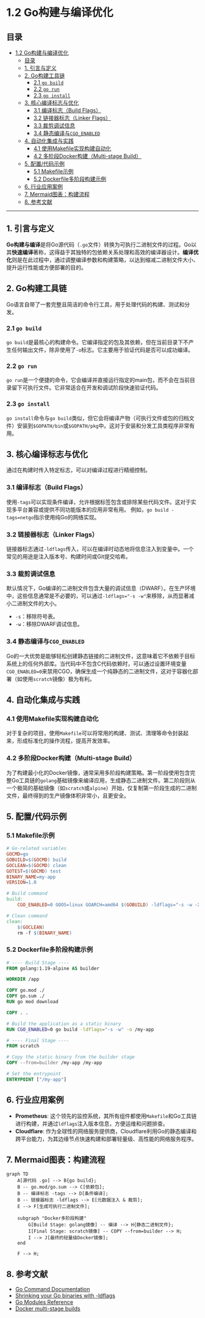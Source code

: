 # 1.2 Go构建与编译优化

## 目录

- [1.2 Go构建与编译优化](#12-go构建与编译优化)
  - [目录](#目录)
  - [1. 引言与定义](#1-引言与定义)
  - [2. Go构建工具链](#2-go构建工具链)
    - [2.1 `go build`](#21-go-build)
    - [2.2 `go run`](#22-go-run)
    - [2.3 `go install`](#23-go-install)
  - [3. 核心编译标志与优化](#3-核心编译标志与优化)
    - [3.1 编译标志（Build Flags）](#31-编译标志build-flags)
    - [3.2 链接器标志（Linker Flags）](#32-链接器标志linker-flags)
    - [3.3 裁剪调试信息](#33-裁剪调试信息)
    - [3.4 静态编译与`CGO_ENABLED`](#34-静态编译与cgo_enabled)
  - [4. 自动化集成与实践](#4-自动化集成与实践)
    - [4.1 使用Makefile实现构建自动化](#41-使用makefile实现构建自动化)
    - [4.2 多阶段Docker构建（Multi-stage Build）](#42-多阶段docker构建multi-stage-build)
  - [5. 配置/代码示例](#5-配置代码示例)
    - [5.1 Makefile示例](#51-makefile示例)
    - [5.2 Dockerfile多阶段构建示例](#52-dockerfile多阶段构建示例)
  - [6. 行业应用案例](#6-行业应用案例)
  - [7. Mermaid图表：构建流程](#7-mermaid图表构建流程)
  - [8. 参考文献](#8-参考文献)

---

## 1. 引言与定义

**Go构建与编译**是将Go源代码（`.go`文件）转换为可执行二进制文件的过程。Go以其**快速编译**著称，这得益于其独特的包依赖关系处理和高效的编译器设计。**编译优化**则是在此过程中，通过调整编译参数和构建策略，以达到缩减二进制文件大小、提升运行性能或方便部署的目的。

## 2. Go构建工具链

Go语言自带了一套完整且简洁的命令行工具，用于处理代码的构建、测试和分发。

### 2.1 `go build`

`go build`是最核心的构建命令。它编译指定的包及其依赖，但在当前目录下不产生任何输出文件，除非使用了`-o`标志。它主要用于验证代码是否可以成功编译。

### 2.2 `go run`

`go run`是一个便捷的命令，它会编译并直接运行指定的main包，而不会在当前目录留下可执行文件。它非常适合在开发和调试阶段快速验证代码。

### 2.3 `go install`

`go install`命令与`go build`类似，但它会将编译产物（可执行文件或包的归档文件）安装到`$GOPATH/bin`或`$GOPATH/pkg`中。这对于安装和分发工具类程序非常有用。

## 3. 核心编译标志与优化

通过在构建时传入特定标志，可以对编译过程进行精细控制。

### 3.1 编译标志（Build Flags）

使用`-tags`可以实现条件编译，允许根据标签包含或排除某些代码文件。这对于实现多平台兼容或提供不同功能版本的应用非常有用。
例如，`go build -tags=netgo`指示使用纯Go的网络实现。

### 3.2 链接器标志（Linker Flags）

链接器标志通过`-ldflags`传入，可以在编译时动态地将信息注入到变量中。一个常见的用途是注入版本号、构建时间或Git提交哈希。

### 3.3 裁剪调试信息

默认情况下，Go编译的二进制文件包含大量的调试信息（DWARF）。在生产环境中，这些信息通常是不必要的，可以通过`-ldflags="-s -w"`来移除，从而显著减小二进制文件的大小。

- `-s`：移除符号表。
- `-w`：移除DWARF调试信息。

### 3.4 静态编译与`CGO_ENABLED`

Go的一大优势是能够轻松创建静态链接的二进制文件，这意味着它不依赖于目标系统上的任何外部库。当代码中不包含C代码依赖时，可以通过设置环境变量`CGO_ENABLED=0`来禁用CGO，确保生成一个纯静态的二进制文件，这对于容器化部署（如使用`scratch`镜像）极为有利。

## 4. 自动化集成与实践

### 4.1 使用Makefile实现构建自动化

对于复杂的项目，使用`Makefile`可以将常用的构建、测试、清理等命令封装起来，形成标准化的操作流程，提高开发效率。

### 4.2 多阶段Docker构建（Multi-stage Build）

为了构建最小化的Docker镜像，通常采用多阶段构建策略。第一阶段使用包含完整Go工具链的`golang`基础镜像来编译应用，生成静态二进制文件。第二阶段则从一个极简的基础镜像（如`scratch`或`alpine`）开始，仅复制第一阶段生成的二进制文件，最终得到的生产镜像体积非常小，且更安全。

## 5. 配置/代码示例

### 5.1 Makefile示例

```makefile
# Go-related variables
GOCMD=go
GOBUILD=$(GOCMD) build
GOCLEAN=$(GOCMD) clean
GOTEST=$(GOCMD) test
BINARY_NAME=my-app
VERSION=1.0

# Build command
build:
    CGO_ENABLED=0 GOOS=linux GOARCH=amd64 $(GOBUILD) -ldflags="-s -w -X main.Version=$(VERSION)" -o $(BINARY_NAME)

# Clean command
clean:
    $(GOCLEAN)
    rm -f $(BINARY_NAME)
```

### 5.2 Dockerfile多阶段构建示例

```dockerfile
# ---- Build Stage ----
FROM golang:1.19-alpine AS builder

WORKDIR /app

COPY go.mod ./
COPY go.sum ./
RUN go mod download

COPY . .

# Build the application as a static binary
RUN CGO_ENABLED=0 go build -ldflags="-s -w" -o /my-app

# ---- Final Stage ----
FROM scratch

# Copy the static binary from the builder stage
COPY --from=builder /my-app /my-app

# Set the entrypoint
ENTRYPOINT ["/my-app"]
```

## 6. 行业应用案例

- **Prometheus**: 这个领先的监控系统，其所有组件都使用`Makefile`和Go工具链进行构建，并通过`ldflags`注入版本信息，方便运维和问题排查。
- **Cloudflare**: 作为全球性的网络服务提供商，Cloudflare利用Go的静态编译和跨平台能力，为其边缘节点快速构建和部署轻量级、高性能的网络服务程序。

## 7. Mermaid图表：构建流程

```mermaid
graph TD
    A[源代码 .go] --> B{go build};
    B -- go.mod/go.sum --> C[依赖包];
    B -- 编译标志 -tags --> D[条件编译];
    B -- 链接器标志 -ldflags --> E[元数据注入 & 裁剪];
    E --> F[生成可执行二进制文件];

    subgraph "Docker多阶段构建"
        G[Build Stage: golang镜像] -- 编译 --> H{静态二进制文件};
        I[Final Stage: scratch镜像] -- COPY --from=builder --> H;
        I --> J[最终的轻量级Docker镜像];
    end

    F --> H;
```

## 8. 参考文献

- [Go Command Documentation](https://golang.org/cmd/go/)
- [Shrinking your Go binaries with -ldflags](https://www.digitalocean.com/community/tutorials/shrinking-your-go-binaries-with-ldflags)
- [Go Modules Reference](https://go.dev/ref/mod)
- [Docker multi-stage builds](https://docs.docker.com/develop/develop-images/multistage-build/)
